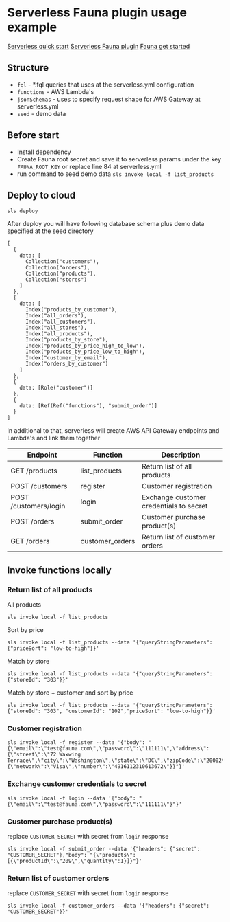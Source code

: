 # Serverless Fauna plugin usage example

[Serverless quick start](https://www.serverless.com/framework/docs/providers/aws/guide/quick-start/)
[Serverless Fauna plugin](https://github.com/fauna/serverless-fauna/)
[Fauna get started](https://docs.fauna.com/fauna/current/start/)

## Structure
- `fql` - *.fql queries that uses at the serverless.yml configuration
- `functions` - AWS Lambda's
- `jsonSchemas` - uses to specify request shape for AWS Gateway at serverless.yml
- `seed` - demo data

## Before start
- Install dependency
- Create Fauna root secret and save it to serverless params under the key `FAUNA_ROOT_KEY`
or replace line 84 at serverless.yml
- run command to seed demo data `sls invoke local -f list_products`


## Deploy to cloud
```
sls deploy
```

After deploy you will have following database schema plus demo data specified at the seed directory
```
[
  {
    data: [
      Collection("customers"),
      Collection("orders"),
      Collection("products"),
      Collection("stores")
    ]
  },
  {
    data: [
      Index("products_by_customer"),
      Index("all_orders"),
      Index("all_customers"),
      Index("all_stores"),
      Index("all_products"),
      Index("products_by_store"),
      Index("products_by_price_high_to_low"),
      Index("products_by_price_low_to_high"),
      Index("customer_by_email"),
      Index("orders_by_customer")
    ]
  },
  {
    data: [Role("customer")]
  },
  {
    data: [Ref(Ref("functions"), "submit_order")]
  }
]

```

In additional to that, serverless will create AWS API Gateway endpoints and Lambda's and link them together

| Endpoint              | Function        | Description                             |
| --------------------- | --------------- | --------------------------------------- |
| GET /products         | list_products   | Return list of all products             |
| POST /customers       | register        | Customer registration                   |
| POST /customers/login | login           | Exchange customer credentials to secret |
| POST /orders          | submit_order    | Customer purchase product(s)            |
| GET /orders           | customer_orders | Return list of customer orders          |


## Invoke functions locally

### Return list of all products
All products

```
sls invoke local -f list_products
```

Sort by price

```
sls invoke local -f list_products --data '{"queryStringParameters": {"priceSort": "low-to-high"}}'
```

Match by store

```
sls invoke local -f list_products --data '{"queryStringParameters": {"storeId": "303"}}'
```

Match by store + customer and sort by price

```
sls invoke local -f list_products --data '{"queryStringParameters": {"storeId": "303", "customerId": "102","priceSort": "low-to-high"}}'
```

### Customer registration

```
sls invoke local -f register --data '{"body": "{\"email\":\"test@fauna.com\",\"password\":\"111111\",\"address\":{\"street\":\"72 Waxwing Terrace\",\"city\":\"Washington\",\"state\":\"DC\",\"zipCode\":\"20002\"},\"creditCard\":{\"network\":\"Visa\",\"number\":\"4916112310613672\"}}"}'
```

### Exchange customer credentials to secret

```
sls invoke local -f login --data '{"body": "{\"email\":\"test@fauna.com\",\"password\":\"111111\"}"}'
```

### Customer purchase product(s)

replace `CUSTOMER_SECRET` with secret from `login` response
```
sls invoke local -f submit_order --data '{"headers": {"secret": "CUSTOMER_SECRET"},"body": "{\"products\":[{\"productId\":\"209\",\"quantity\":1}]}"}'
```

### Return list of customer orders  

replace `CUSTOMER_SECRET` with secret from `login` response
```
sls invoke local -f customer_orders --data '{"headers": {"secret": "CUSTOMER_SECRET"}}'
```
